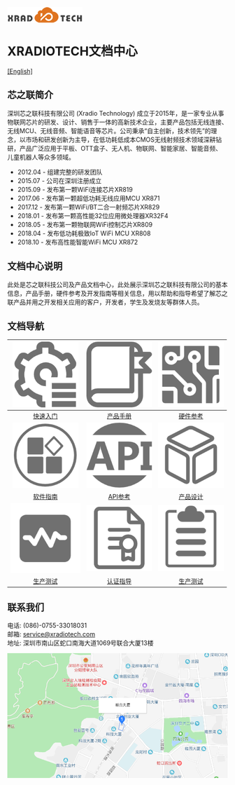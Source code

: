 
![](images/XRADIOTECHLOGO.png)

# XRADIOTECH文档中心

[[English]](index-en.md)

## 芯之联简介
深圳芯之联科技有限公司 (Xradio Technology) 成立于2015年，是一家专业从事物联网芯片的研发、设计、销售于一体的高新技术企业，主要产品包括无线连接、无线MCU、无线音频、智能语音等芯片。公司秉承“自主创新，技术领先”的理念，以市场和研发创新为主导，在低功耗低成本CMOS无线射频技术领域深耕钻研，产品广泛应用于平板、OTT盒子、无人机、物联网、智能家居、智能音频、儿童机器人等众多领域。

* 2012.04 - 组建完整的研发团队
* 2015.07 - 公司在深圳注册成立
* 2015.09 - 发布第一颗WiFi连接芯片XR819
* 2017.06 - 发布第一颗超低功耗无线应用MCU XR871
* 2017.12 - 发布第一颗WiFi/BT二合一射频芯片XR829
* 2018.01 - 发布第一颗高性能32位应用微处理器XR32F4
* 2018.05 - 发布第一颗物联网WiFi控制芯片XR809
* 2018.04 - 发布低功耗极致IoT WiFi MCU XR808
* 2018.10 - 发布高性能智能WiFi MCU XR872

## 文档中心说明
此处是芯之联科技公司及产品文档中心，此处展示深圳芯之联科技有限公司的基本信息，产品手册，硬件参考及开发指南等相关信息，用以帮助和指导希望了解芯之联产品并用之开发相关应用的客户，开发者，学生及发烧友等群体人员。

## 文档导航
|<img src="images/get-started.png" width=150/>|<img src="images/product-datasheet.png" width=150/>|<img src="images/hw-ref.png" width=150/>|
|:---:|:---:|:--:|
|[快速入门](zh_CN/get-started.md)|[产品手册](zh_CN/api-ref.md)|[硬件参考](zh_CN/hw-ref.md)|
|<img src="images/sw-guide.png" width=150/>|<img src="images/api-ref.png" width=150/>|<img src="images/product-design.png" width=150/>|
|[软件指南](zh_CN/sw-guide.md)|[API参考](zh_CN/api-ref.md)|[产品设计](zh_CN/product-design.md)|
|<img src="images/mp-test.png" width=160/>|<img src="images/cert.png" width=150/>|<img src="images/report.png" width=150/>|
|[生产测试](zh_CN/mp-test.md)|[认证指导](zh_CN/cert.md)|[生产测试](zh_CN/reports.md)|

## 联系我们

电话: (086)-0755-33018031  
邮箱: service@xradiotech.com  
地址: 深圳市南山区蛇口南海大道1069号联合大厦13楼  

<html>
    <body>
        <a href="https://j.map.baidu.com/90vTO" target="_parent"><img src="images/LIANHEDASHA.png"></a>
    </body>
</html>








